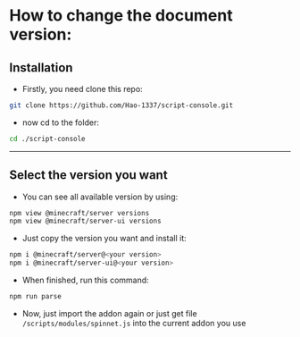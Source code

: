 # How to change the document version:
## Installation
+ Firstly, you need clone this repo:
```bash
git clone https://github.com/Hao-1337/script-console.git
```
+ now cd to the folder:
```bash
cd ./script-console

```
--------
## Select the version you want
+ You can see all available version by using:
```bash
npm view @minecraft/server versions
npm view @minecraft/server-ui versions
```
+ Just copy the version you want and install it:
```bash
npm i @minecraft/server@<your version>
npm i @minecraft/server-ui@<your version>
```
+ When finished, run this command:
```bash
npm run parse
```
+ Now, just import the addon again or just get file `/scripts/modules/spinnet.js` into the current addon you use
